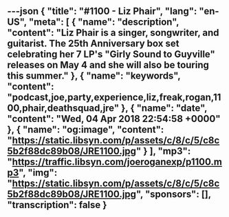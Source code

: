 ---json
{
  "title": "#1100 - Liz Phair",
  "lang": "en-US",
  "meta": [
    {
      "name": "description",
      "content": "Liz Phair is a singer, songwriter, and guitarist. The 25th Anniversary box set celebrating her 7 LP's \"Girly Sound to Guyville\" releases on May 4 and she will also be touring this summer."
    },
    {
      "name": "keywords",
      "content": "podcast,joe,party,experience,liz,freak,rogan,1100,phair,deathsquad,jre"
    },
    {
      "name": "date",
      "content": "Wed, 04 Apr 2018 22:54:58 +0000"
    },
    {
      "name": "og:image",
      "content": "https://static.libsyn.com/p/assets/c/8/c/5/c8c5b2f88dc89b08/JRE1100.jpg"
    }
  ],
  "mp3": "https://traffic.libsyn.com/joeroganexp/p1100.mp3",
  "img": "https://static.libsyn.com/p/assets/c/8/c/5/c8c5b2f88dc89b08/JRE1100.jpg",
  "sponsors": [],
  "transcription": false
}
---
<episode-header />

<timemark seconds="0" />

<transcribe-call-to-action />

<episode-footer />